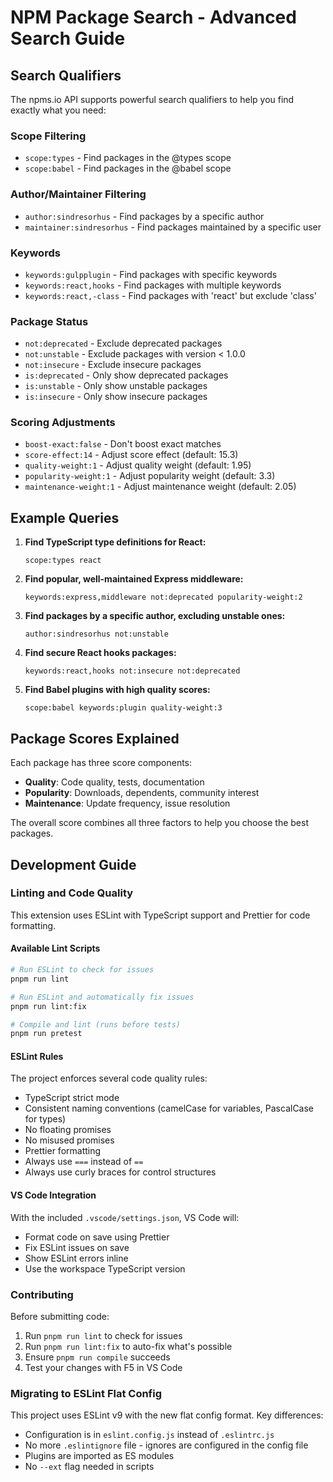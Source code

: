 # NPM Package Search - Advanced Search Guide

## Search Qualifiers

The npms.io API supports powerful search qualifiers to help you find exactly what you need:

### Scope Filtering

- `scope:types` - Find packages in the @types scope
- `scope:babel` - Find packages in the @babel scope

### Author/Maintainer Filtering

- `author:sindresorhus` - Find packages by a specific author
- `maintainer:sindresorhus` - Find packages maintained by a specific user

### Keywords

- `keywords:gulpplugin` - Find packages with specific keywords
- `keywords:react,hooks` - Find packages with multiple keywords
- `keywords:react,-class` - Find packages with 'react' but exclude 'class'

### Package Status

- `not:deprecated` - Exclude deprecated packages
- `not:unstable` - Exclude packages with version < 1.0.0
- `not:insecure` - Exclude insecure packages
- `is:deprecated` - Only show deprecated packages
- `is:unstable` - Only show unstable packages
- `is:insecure` - Only show insecure packages

### Scoring Adjustments

- `boost-exact:false` - Don't boost exact matches
- `score-effect:14` - Adjust score effect (default: 15.3)
- `quality-weight:1` - Adjust quality weight (default: 1.95)
- `popularity-weight:1` - Adjust popularity weight (default: 3.3)
- `maintenance-weight:1` - Adjust maintenance weight (default: 2.05)

## Example Queries

1. **Find TypeScript type definitions for React:**

   ```
   scope:types react
   ```

2. **Find popular, well-maintained Express middleware:**

   ```
   keywords:express,middleware not:deprecated popularity-weight:2
   ```

3. **Find packages by a specific author, excluding unstable ones:**

   ```
   author:sindresorhus not:unstable
   ```

4. **Find secure React hooks packages:**

   ```
   keywords:react,hooks not:insecure not:deprecated
   ```

5. **Find Babel plugins with high quality scores:**
   ```
   scope:babel keywords:plugin quality-weight:3
   ```

## Package Scores Explained

Each package has three score components:

- **Quality**: Code quality, tests, documentation
- **Popularity**: Downloads, dependents, community interest
- **Maintenance**: Update frequency, issue resolution

The overall score combines all three factors to help you choose the best packages.

## Development Guide

### Linting and Code Quality

This extension uses ESLint with TypeScript support and Prettier for code formatting.

#### Available Lint Scripts

```bash
# Run ESLint to check for issues
pnpm run lint

# Run ESLint and automatically fix issues
pnpm run lint:fix

# Compile and lint (runs before tests)
pnpm run pretest
```

#### ESLint Rules

The project enforces several code quality rules:

- TypeScript strict mode
- Consistent naming conventions (camelCase for variables, PascalCase for types)
- No floating promises
- No misused promises
- Prettier formatting
- Always use `===` instead of `==`
- Always use curly braces for control structures

#### VS Code Integration

With the included `.vscode/settings.json`, VS Code will:

- Format code on save using Prettier
- Fix ESLint issues on save
- Show ESLint errors inline
- Use the workspace TypeScript version

### Contributing

Before submitting code:

1. Run `pnpm run lint` to check for issues
2. Run `pnpm run lint:fix` to auto-fix what's possible
3. Ensure `pnpm run compile` succeeds
4. Test your changes with F5 in VS Code

### Migrating to ESLint Flat Config

This project uses ESLint v9 with the new flat config format. Key differences:

- Configuration is in `eslint.config.js` instead of `.eslintrc.js`
- No more `.eslintignore` file - ignores are configured in the config file
- Plugins are imported as ES modules
- No `--ext` flag needed in scripts
